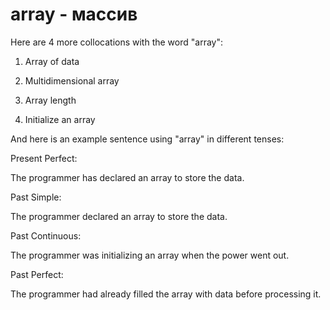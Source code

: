 # array - массив




Here are 4 more collocations with the word "array":

1. Array of data

2. Multidimensional array

3. Array length

4. Initialize an array

And here is an example sentence using "array" in different tenses:

Present Perfect:

The programmer has declared an array to store the data.

Past Simple:

The programmer declared an array to store the data.

Past Continuous:

The programmer was initializing an array when the power went out.

Past Perfect:

The programmer had already filled the array with data before processing it.